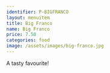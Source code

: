 ```yaml
---
identifier: P-BIGFRANCO
layout: menuitem
title: Big Franco
name: Big Franco
price: 7.50
categories: food
image: /assets/images/big-franco.jpg
---
```


A tasty favourite!